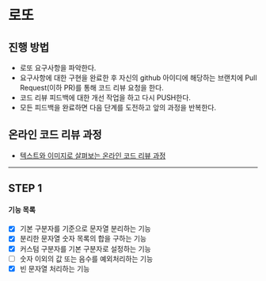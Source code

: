 # 로또
## 진행 방법
* 로또 요구사항을 파악한다.
* 요구사항에 대한 구현을 완료한 후 자신의 github 아이디에 해당하는 브랜치에 Pull Request(이하 PR)를 통해 코드 리뷰 요청을 한다.
* 코드 리뷰 피드백에 대한 개선 작업을 하고 다시 PUSH한다.
* 모든 피드백을 완료하면 다음 단계를 도전하고 앞의 과정을 반복한다.

## 온라인 코드 리뷰 과정
* [텍스트와 이미지로 살펴보는 온라인 코드 리뷰 과정](https://github.com/next-step/nextstep-docs/tree/master/codereview)



---

## STEP 1
#### 기능 목록
- [X] 기본 구분자를 기준으로 문자열 분리하는 기능
- [X] 분리한 문자열 숫자 목록의 합을 구하는 기능
- [X] 커스텀 구분자를 기본 구분자로 설정하는 기능
- [ ] 숫자 이외의 값 또는 음수를 예외처리하는 기능
- [X] 빈 문자열 처리하는 기능